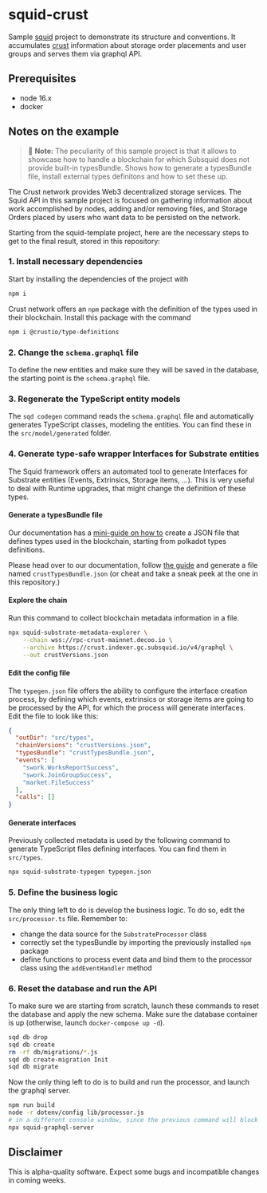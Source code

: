 # squid-crust

Sample [squid](https://subsquid.io) project to demonstrate its structure and conventions.
It accumulates [crust](https://crust.network) information about storage order placements and user groups and serves them via graphql API.

## Prerequisites

* node 16.x
* docker

## Notes on the example

> :memo: **Note:** The peculiarity of this sample project is that it allows to showcase how to handle a blockchain for which Subsquid does not provide built-in typesBundle. Shows how to generate a typesBundle file, install external types definitons and how to set these up.

The Crust network provides Web3 decentralized storage services. The Squid API in this sample project is focused on gathering information about work accomplished by nodes, adding and/or removing files, and Storage Orders placed by users who want data to be persisted on the network.

Starting from the squid-template project, here are the necessary steps to get to the final result, stored in this repository:

### 1. Install necessary dependencies

Start by installing the dependencies of the project with

```bash
npm i
```

Crust network offers an `npm` package with the definition of the types used in their blockchain. Install this package with the command

```bash
npm i @crustio/type-definitions
```

### 2. Change the `schema.graphql` file

To define the new entities and make sure they will be saved in the database, the starting point is the `schema.graphql` file.

### 3. Regenerate the TypeScript entity models

The `sqd codegen` command reads the `schema.graphql` file and automatically generates TypeScript classes, modeling the entities. You can find these in the `src/model/generated` folder.

### 4. Generate type-safe wrapper Interfaces for Substrate entities

The Squid framework offers an automated tool to generate Interfaces for Substrate entities (Events, Extrinsics, Storage items, ...). This is very useful to deal with Runtime upgrades, that might change the definition of these types.

#### Generate a typesBundle file

Our documentation has a [mini-guide on how to](https://docs.subsquid.io/faq/where-do-i-get-a-type-bundle-for-my-chain) create a JSON file that defines types used in the blockchain, starting from polkadot types definitions.

Please head over to our documentation, follow [the guide](https://docs.subsquid.io/faq/where-do-i-get-a-type-bundle-for-my-chain) and generate a file named `crustTypesBundle.json` (or cheat and take a sneak peek at the one in this repository.)

#### Explore the chain

Run this command to collect blockchain metadata information in a file.

```bash
npx squid-substrate-metadata-explorer \
    --chain wss://rpc-crust-mainnet.decoo.io \
    --archive https://crust.indexer.gc.subsquid.io/v4/graphql \
    --out crustVersions.json
```

#### Edit the config file

The `typegen.json` file offers the ability to configure the interface creation process, by defining which events, extrinsics or storage items are going to be processed by the API, for which the process will generate interfaces. Edit the file to look like this:

```json
{
  "outDir": "src/types",
  "chainVersions": "crustVersions.json",
  "typesBundle": "crustTypesBundle.json",
  "events": [
    "swork.WorksReportSuccess",
    "swork.JoinGroupSuccess",
    "market.FileSuccess"
  ],
  "calls": []
}
```

#### Generate interfaces

Previously collected metadata is used by the following command to generate TypeScript files defining interfaces. You can find them in `src/types`.

```bash
npx squid-substrate-typegen typegen.json
```

### 5. Define the business logic

The only thing left to do is develop the business logic. To do so, edit the `src/processor.ts` file. Remember to:

* change the data source for the `SubstrateProcessor` class
* correctly set the typesBundle by importing the previously installed `npm` package
* define functions to process event data and bind them to the processor class using the `addEventHandler` method

### 6. Reset the database and run the API

To make sure we are starting from scratch, launch these commands to reset the database and apply the new schema. Make sure the database container is up (otherwise, launch `docker-compose up -d`).

```bash
sqd db drop
sqd db create
rm -rf db/migrations/*.js
sqd db create-migration Init
sqd db migrate
```

Now the only thing left to do is to build and run the processor, and launch the graphql server.

```bash
npm run build
node -r dotenv/config lib/processor.js
# in a different console window, since the previous command will block the terminal
npx squid-graphql-server
```

## Disclaimer

This is alpha-quality software. Expect some bugs and incompatible changes in coming weeks.

